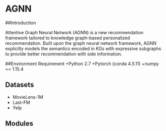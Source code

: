 # AGNN

##Introduction 

Attentive Graph Neural Network (AGNN) is a new recommendation framework tailored to knowledge graph-based personalized recommendation. Built upon the graph neural network framework, AGNN explicitly models the semantics encoded in KGs with expressive subgraphs to provide better recommendation with side information.

##Environment Requirement
+Python 2.7
+Pytorch (conda 4.5.11)
+numpy == 1.15.4

## Datasets

+ MovieLens-1M
+ Last-FM
+ Yelp

## Modules 
